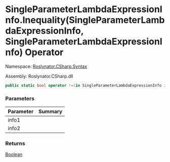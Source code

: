 # SingleParameterLambdaExpressionInfo\.Inequality\(SingleParameterLambdaExpressionInfo, SingleParameterLambdaExpressionInfo\) Operator

Namespace: [Roslynator.CSharp.Syntax](../../README.md)

Assembly: Roslynator\.CSharp\.dll

```csharp
public static bool operator !=(in SingleParameterLambdaExpressionInfo info1, in SingleParameterLambdaExpressionInfo info2)
```

### Parameters

| Parameter | Summary |
| --------- | ------- |
| info1 | |
| info2 | |

### Returns

[Boolean](https://docs.microsoft.com/en-us/dotnet/api/system.boolean)



